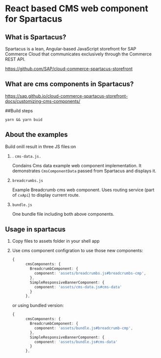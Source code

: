 # React based CMS  web component for Spartacus

## What is Spartacus?

Spartacus is a lean, Angular-based JavaScript storefront for SAP Commerce Cloud that communicates exclusively through the Commerce REST API.

https://github.com/SAP/cloud-commerce-spartacus-storefront

## What are cms components in Spartacus?

https://sap.github.io/cloud-commerce-spartacus-storefront-docs/customizing-cms-components/

##Build steps

`yarn && yarn buid`

## About the examples

Build onill result in three JS files:on
1. . `cms-data.js. `

    Condains Cms data example web component implementation. 
    It demonstrates `CmsComponentData` passed from Spartacus and displays it.

2. `breadcrumbs.js`
    
    Example Breadcrumb cms web component. 
    Uses routing service (part of `cxApi`) to display current route.  

3. `bundle.js` 

    One bundle file including both above components.
    
## Usage in spartacus

1. Copy files to assets folder in your shell app

2. Use cms component configration to use those new components:
    
    ```typescript
    {
          cmsComponents: {
            BreadcrumbComponent: {
              component: 'assets/breadcrumbs.js#breadcrumbs-cmp',
            },
            SimpleResponsiveBannerComponent: {
              component: 'assets/cms-data.js#cms-data'
            }
          },
    ```
    
    or using bundled version:
    ```typescript
    {
          cmsComponents: {
            BreadcrumbComponent: {
              component: 'assets/bundle.js#breadcrumb-cmp',
            },
            SimpleResponsiveBannerComponent: {
              component: 'assets/bundle.js#cms-data'
            }
          },
    ```
